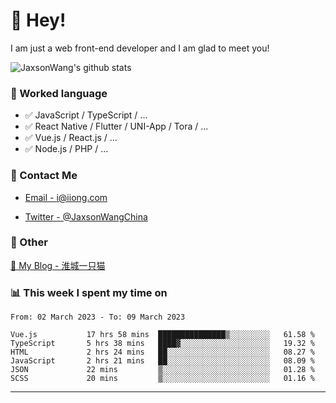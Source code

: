 # 👋 Hey!

I am just a web front-end developer and I am glad to meet you!

![JaxsonWang's github stats](https://github-readme-stats.vercel.app/api?username=JaxsonWang&&show_icons=true&&title_color=1abc9c&&icon_color=1abc9c)


### 📝 Worked language

- ✅ JavaScript / TypeScript / ...
- ✅ React Native / Flutter / UNI-App / Tora / ...
- ✅ Vue.js / React.js / ...
- ✅ Node.js / PHP / ...

### 📮 Contact Me

- [Email - i@iiong.com](mailto:i@iiong.com)

- [Twitter - @JaxsonWangChina](https://twitter.com/JaxsonWangChina)

### 🤪 Other

[📌 My Blog - 淮城一只猫](https://iiong.com)

### 📊 This week I spent my time on

<!--START_SECTION:waka-->

```text
From: 02 March 2023 - To: 09 March 2023

Vue.js           17 hrs 58 mins  ███████████████▒░░░░░░░░░   61.58 %
TypeScript       5 hrs 38 mins   ████▓░░░░░░░░░░░░░░░░░░░░   19.32 %
HTML             2 hrs 24 mins   ██░░░░░░░░░░░░░░░░░░░░░░░   08.27 %
JavaScript       2 hrs 21 mins   ██░░░░░░░░░░░░░░░░░░░░░░░   08.09 %
JSON             22 mins         ▒░░░░░░░░░░░░░░░░░░░░░░░░   01.28 %
SCSS             20 mins         ▒░░░░░░░░░░░░░░░░░░░░░░░░   01.16 %
```

<!--END_SECTION:waka-->

---
